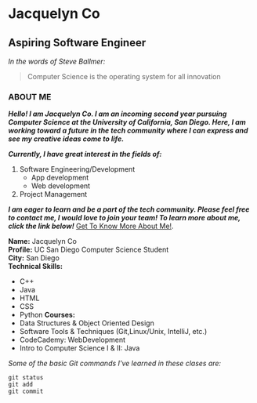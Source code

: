 # Jacquelyn Co

## Aspiring Software Engineer
*In the words of Steve Ballmer:*
>Computer Science is the operating system for all innovation

### ABOUT ME
***Hello! I am Jacquelyn Co. I am an incoming second year pursuing Computer Science at the University of California, San Diego. Here, I am working toward a future in the tech community where I can express and see my creative ideas come to life.***

***Currently, I have great interest in the fields of:*** 

1. Software Engineering/Development 
     - App development 
     - Web development
2. Project Management 

***I am eager to learn and be a part of the tech community. Please feel free to contact me, I would love to join your team! To learn more about me, click the link below!***
[Get To Know More About Me!](https://j2c0.github.io/JacquelynCo/).

**Name:** Jacquelyn Co  
**Profile:** UC San Diego Computer Science Student  
**City:** San Diego  
**Technical Skills:** 
- C++
- Java 
- HTML
- CSS
- Python
**Courses:** 
- Data Structures & Object Oriented Design
- Software Tools & Techniques (Git,Linux/Unix, IntelliJ, etc.)
- CodeCademy: WebDevelopment
- Intro to Computer Science I & II: Java

*Some of the basic Git commands I've learned in these clases are:*
```
git status
git add
git commit
```

